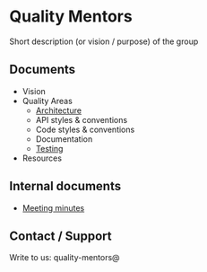 # Quality Mentors

Short description (or vision / purpose) of the group

## Documents

- Vision
- Quality Areas
  - [Architecture](docs/architecture/index.md)
  - API styles & conventions
  - Code styles & conventions
  - Documentation
  - [Testing](docs/testing/index.md)
- Resources


## Internal documents

- [Meeting minutes](docs/internal/meeting-minutes/index.md)


## Contact / Support

Write to us: quality-mentors@

